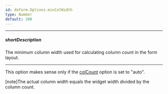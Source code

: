 ```yaml
---
id: dxForm.Options.minColWidth
type: Number
default: 200
---
```

---
##### shortDescription
The minimum column width used for calculating column count in the form layout.

---
This option makes sense only if the [colCount]({basewidgetpath}/Configuration/#colCount) option is set to "auto".

[note]The actual column width equals the widget width divided by the column count.